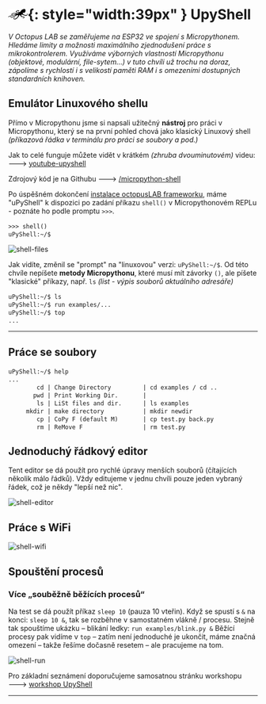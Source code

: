 # ![logo](img/logo_small.png){: style="width:39px" } UpyShell

*V Octopus LAB se zaměřujeme na ESP32 ve spojení s Micropythonem. Hledáme limity a možnosti maximálního zjednodušení práce s mikrokontrolerem. Využíváme výborných vlastností Micropythonu (objektové, modulární, file-sytem…) v tuto chvíli už trochu na doraz, zápolíme s rychlostí i s velikostí paměti RAM i s omezeními dostupných standardních knihoven.*

## Emulátor Linuxového shellu

Přímo v Micropythonu jsme si napsali užitečný **nástroj** pro práci v Micropythonu, který se na první pohled chová jako klasický Linuxový shell *(příkazová řádka v terminálu pro práci se soubory a pod.)*

Jak to celé funguje můžete vidět v krátkém *(zhruba dvouminutovém)* videu:
🡒 [youtube-upyshell](https://www.youtube.com/watch?time_continue=30&v=97gLfae7_AI&feature=emb_logo)

Zdrojový kód je na Githubu 🡒 [/micropython-shell](https://github.com/octopusengine/micropython-shell)

Po úspěšném dokončení [instalace octopusLAB frameworku](/install/#3-prvni-spusteni-a-instalace-workframe-octopus), máme "uPyShell" k dispozici po zadání příkazu `shell()` v Micropythonovém REPLu  - poznáte ho podle promptu `>>>`.

```
>>> shell()
uPyShell:~/$
```

![shell-files](https://www.octopuslab.cz/wp-content/uploads/2020/01/shell1.jpg)

Jak vidíte, změnil se "prompt" na "linuxovou" verzi: `uPyShell:~/$`. Od této chvíle nepíšete **metody Micropythonu**, které musí mít závorky `()`, ale píšete "klasické" příkazy, např. `ls` *(list - výpis souborů aktuálního adresáře)*

```
uPyShell:~/$ ls
uPyShell:~/$ run examples/...
uPyShell:~/$ top
...
```

---

## Práce se soubory

```
uPyShell:~/$ help
...
        cd | Change Directory         | cd examples / cd ..
       pwd | Print Working Dir.       |
        ls | LiSt files and dir.      | ls examples
     mkdir | make directory           | mkdir newdir
        cp | CoPy F (default M)       | cp test.py back.py
        rm | ReMove F                 | rm test.py
```

## Jednoduchý řádkový editor

Tent editor se dá použít pro rychlé úpravy menších souborů (čítajících několik málo řádků).
Vždy editujeme v jednu chvíli pouze jeden vybraný řádek, což je někdy "lepší než nic".

![shell-editor](https://www.octopuslab.cz/wp-content/uploads/2020/02/shell2-thread.png)

## Práce s WiFi
![shell-wifi](https://www.octopuslab.cz/wp-content/uploads/2020/02/shell-ifconfig.png)

## Spouštění procesů

### Více „souběžně běžících procesů“
Na test se dá použít příkaz `sleep 10` (pauza 10 vteřin). Když se spustí s `&` na konci: `sleep 10 &`, tak se rozběhne v samostatném vlákně / procesu. Stejně tak spouštíme ukázku – blikání ledky:
`run examples/blink.py &`
Běžící procesy pak vidíme v `top` – zatím není jednoduché je ukončit, máme značná omezení – takže řešíme dočasně resetem – ale pracujeme na tom.

![shell-run](https://www.octopuslab.cz/wp-content/uploads/2020/02/shell3threads.png)

Pro základní seznámení doporučujeme samosatnou stránku workshopu 🡒 [workshop UpyShell](/ws-upyshell)

---